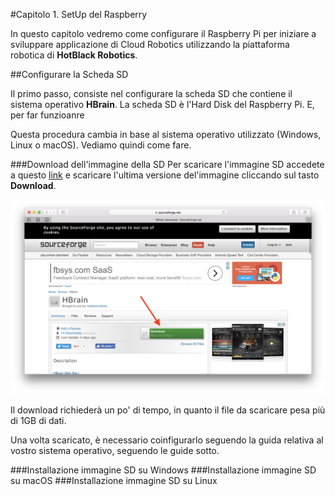 #Capitolo 1. SetUp del Raspberry

In questo capitolo vedremo come configurare il Raspberry Pi per iniziare a sviluppare applicazione di Cloud Robotics utilizzando la piattaforma robotica di **HotBlack Robotics**. 

##Configurare la Scheda SD

Il primo passo, consiste nel configurare la scheda SD che contiene il sistema operativo **HBrain**. 
La scheda SD è l'Hard Disk del Raspberry Pi. E, per far funzioanre 

Questa procedura cambia in base al sistema operativo utilizzato (Windows, Linux o macOS). Vediamo quindi come fare.



###Download dell'immagine della SD
Per scaricare l'immagine SD accedete a questo [link](https://sourceforge.net/projects/hbrain/) e scaricare l'ultima versione del'immagine cliccando sul tasto **Download**.

![Download Image SD](img/chapter1/download-hbrain.png)

Il download richiederà un po' di tempo, in quanto il file da scaricare pesa più di 1GB di dati.

Una volta scaricato, è necessario coinfigurarlo seguendo la guida relativa al vostro sistema operativo, seguendo le guide sotto.

###Installazione immagine SD su Windows 
###Installazione immagine SD su macOS
###Installazione immagine SD su Linux